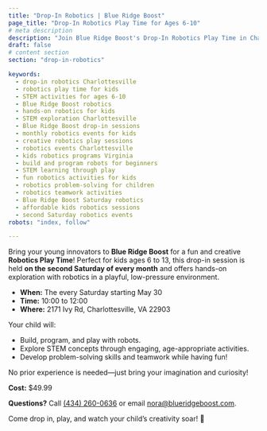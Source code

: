```yaml
---
title: "Drop-In Robotics | Blue Ridge Boost"
page_title: "Drop-In Robotics Play Time for Ages 6-10"
# meta description
description: "Join Blue Ridge Boost's Drop-In Robotics Play Time in Charlottesville, VA! Perfect for kids ages 6-10 to build, program, and play with robots. Held every second Saturday of the month from 10:00 AM to 12:00 PM. No experience needed—just $49.99 per session!"
draft: false
# content section
section: "drop-in-robotics"

keywords:
  - drop-in robotics Charlottesville
  - robotics play time for kids
  - STEM activities for ages 6-10
  - Blue Ridge Boost robotics
  - hands-on robotics for kids
  - STEM exploration Charlottesville
  - Blue Ridge Boost drop-in sessions
  - monthly robotics events for kids
  - creative robotics play sessions
  - robotics events Charlottesville
  - kids robotics programs Virginia
  - build and program robots for beginners
  - STEM learning through play
  - fun robotics activities for kids
  - robotics problem-solving for children
  - robotics teamwork activities
  - Blue Ridge Boost Saturday robotics
  - affordable kids robotics sessions
  - second Saturday robotics events
robots: "index, follow"

---
```


<div class="event-details">
  <p>
    Bring your young innovators to <strong>Blue Ridge Boost</strong> for a fun and creative
    <strong>Robotics Play Time</strong>! Perfect for kids ages 6 to 13, this drop-in session is held
    <strong>on the second Saturday of every month</strong> and offers hands-on exploration with
    robotics in a playful, low-pressure environment.
  </p>
  <ul>
    <li><strong>When:</strong> The every Saturday starting May 30</li>
    <li><strong>Time:</strong> 10:00 to 12:00</li>
    <li><strong>Where:</strong> 2171 Ivy Rd, Charlottesville, VA 22903</li>
  </ul>
  <p>Your child will:</p>
  <ul>
    <li>Build, program, and play with robots.</li>
    <li>Explore STEM concepts through engaging, age-appropriate activities.</li>
    <li>Develop problem-solving skills and teamwork while having fun!</li>
  </ul>
  <p>
    No prior experience is needed—just bring your imagination and curiosity!
  </p>
  <p><strong>Cost:</strong> $49.99</p>
  <p>
    <strong>Questions?</strong> Call <a href="tel:4342600636">(434) 260-0636</a> or email
    <a href="mailto:nora@blueridgeboost.com">nora@blueridgeboost.com</a>.
  </p>
  <p>
    Come drop in, play, and watch your child’s creativity soar! 🚀
  </p>
</div>

<div class="container">
    <div>
        <script data-cfasync="false" type="text/javascript" src="https://app.ecwid.com/script.js?106136041&data_platform=code"
        charset="utf-8"></script><script type="text/javascript">
        xProductBrowser("views=grid(20,5) list(60) table(60)","categoryView=grid","id=my-store-106136041", 
        "defaultCategoryId=181939501");</script>
    </div>
</div>